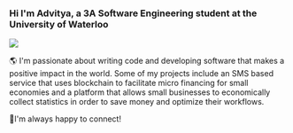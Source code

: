 ### Hi I'm Advitya, a 3A Software Engineering student at the University of Waterloo
![](https://komarev.com/ghpvc/?username=adichha)

🌎 I'm passionate about writing code and developing software that makes a positive impact in the world. Some of my projects include an SMS based service that uses blockchain to facilitate micro financing for small economies and a platform that allows small businesses to economically collect statistics in order to save money and optimize their workflows.

🔭I'm always happy to connect!
